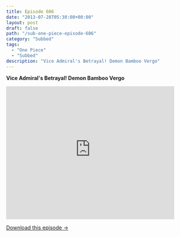 ```yaml
---
title: Episode 606
date: "2013-07-28T05:30:00+00:00"
layout: post
draft: false
path: "/sub-one-piece-episode-606"
category: "Subbed"
tags:
  - "One Piece"
  - "Subbed"
description: "Vice Admiral's Betrayal! Demon Bamboo Vergo"
---
```


**Vice Admiral's Betrayal! Demon Bamboo Vergo**

<iframe width="640" height="360" src="https://www.rapidvideo.com/e/G6FRPFS2AW" frameborder="0" marginwidth=0 marginheight=0 scrolling=no allowfullscreen style="max-width:90%;"></iframe>

<a href="http://ouo.io/qs/eCodkFEQ?s=https://www.rapidvideo.com/d/G6FRPFS2AW" class="styled_a">Download this episode →</a>

